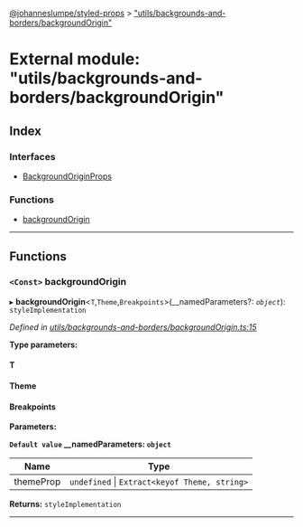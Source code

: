 [@johanneslumpe/styled-props](../README.md) > ["utils/backgrounds-and-borders/backgroundOrigin"](../modules/_utils_backgrounds_and_borders_backgroundorigin_.md)

# External module: "utils/backgrounds-and-borders/backgroundOrigin"

## Index

### Interfaces

* [BackgroundOriginProps](../interfaces/_utils_backgrounds_and_borders_backgroundorigin_.backgroundoriginprops.md)

### Functions

* [backgroundOrigin](_utils_backgrounds_and_borders_backgroundorigin_.md#backgroundorigin)

---

## Functions

<a id="backgroundorigin"></a>

### `<Const>` backgroundOrigin

▸ **backgroundOrigin**<`T`,`Theme`,`Breakpoints`>(__namedParameters?: *`object`*): `styleImplementation`

*Defined in [utils/backgrounds-and-borders/backgroundOrigin.ts:15](https://github.com/johanneslumpe/styled-props/blob/8e709f1/src/utils/backgrounds-and-borders/backgroundOrigin.ts#L15)*

**Type parameters:**

#### T 
#### Theme 
#### Breakpoints 
**Parameters:**

**`Default value` __namedParameters: `object`**

| Name | Type |
| ------ | ------ |
| themeProp | `undefined` \| `Extract<keyof Theme, string>` |

**Returns:** `styleImplementation`

___

